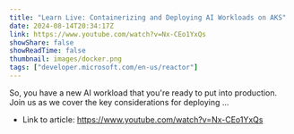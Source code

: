 ```yaml
---
title: "Learn Live: Containerizing and Deploying AI Workloads on AKS"
date: 2024-08-14T20:34:17Z
link: https://www.youtube.com/watch?v=Nx-CEo1YxQs
showShare: false
showReadTime: false
thumbnail: images/docker.png
tags: ["developer.microsoft.com/en-us/reactor"]
---
```

So, you have a new AI workload that you're ready to put into production. Join us as we cover the key considerations for deploying ...

- Link to article: https://www.youtube.com/watch?v=Nx-CEo1YxQs